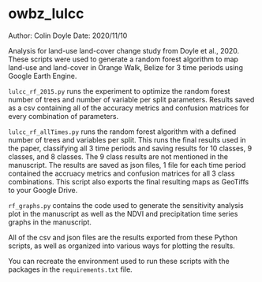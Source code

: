 # owbz_lulcc
Author: Colin Doyle
Date: 2020/11/10

Analysis for land-use land-cover change study from Doyle et al., 2020. These scripts were used to generate a random forest algorithm to map land-use and land-cover in Orange Walk, Belize for 3 time periods using Google Earth Engine.

`lulcc_rf_2015.py` runs the experiment to optimize the random forest number of trees and number of variable per split parameters. Results saved as a csv containing all of the accuracy metrics and confusion matrices for every combination of parameters.

`lulcc_rf_allTimes.py` runs the random forest algorithm with a defined number of trees and variables per split. This runs the final results used in the paper, classifying all 3 time periods and saving results for 10 classes, 9 classes, and 8 classes. The 9 class results are not mentioned in the manuscript. The results are saved as json files, 1 file for each time period contained the accruacy metrics and confusion matrices for all 3 class combinations. This script also exports the final resulting maps as GeoTiffs to your Google Drive.

`rf_graphs.py` contains the code used to generate the sensitivity analysis plot in the manuscript as well as the NDVI and precipitation time series graphs in the manuscript.

All of the csv and json files are the results exported from these Python scripts, as well as organized into various ways for plotting the results. 

You can recreate the environment used to run these scripts with the packages in the `requirements.txt` file.
